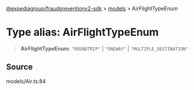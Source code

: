 [@expediagroup/fraudpreventionv2-sdk](../../index.md) > [models](../index.md) > AirFlightTypeEnum

# Type alias: AirFlightTypeEnum

> **AirFlightTypeEnum**: `"ROUNDTRIP"` \| `"ONEWAY"` \| `"MULTIPLE_DESTINATION"`

## Source

models/Air.ts:84
